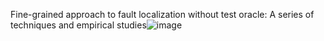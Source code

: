 Fine-grained approach to fault localization without test oracle: A series of techniques and empirical studies![image](https://github.com/user-attachments/assets/8c3e176b-a600-4255-ab80-9003df3aef51)

